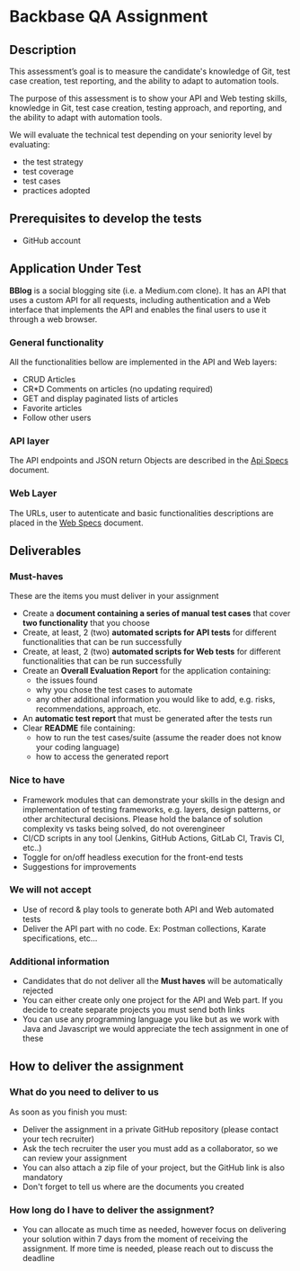# Backbase QA Assignment

##  Description

This assessment’s goal is to measure the candidate's knowledge of Git, test case creation, test reporting, and the ability to adapt to automation tools.

The purpose of this assessment is to show your API and Web testing skills, knowledge in Git, test case creation, testing approach, and reporting, and the ability to adapt with automation tools.

We will evaluate the technical test depending on your seniority level by evaluating:

* the test strategy
* test coverage
* test cases
* practices adopted

## Prerequisites to develop the tests
- GitHub account

## Application Under Test

**BBlog** is a social blogging site (i.e. a Medium.com clone).
It has an API that uses a custom API for all requests, including authentication and a Web interface that implements the API and enables the final users to use it through a web browser.

### General functionality

All the functionalities bellow are implemented in the API and Web layers:

- CRUD Articles
- CR*D Comments on articles (no updating required)
- GET and display paginated lists of articles
- Favorite articles
- Follow other users

### API layer

The API endpoints and JSON return Objects are described in the [Api Specs](api-specs.md) document.

### Web Layer

The URLs, user to autenticate and basic functionalities descriptions are placed in the [Web Specs](web-specs.md) document.

## Deliverables

### Must-haves

These are the items you must deliver in your assignment

* Create a **document containing a series of manual test cases** that cover **two functionality** that you choose
* Create, at least, 2 (two) **automated scripts for API tests** for different functionalities that can be run successfully
* Create, at least, 2 (two) **automated scripts for Web tests** for different functionalities that can be run successfully
* Create an **Overall Evaluation Report** for the application containing:
   * the issues found
   * why you chose the test cases to automate
   * any other additional information you would like to add, e.g. risks, recommendations, approach, etc.
* An **automatic test report** that must be generated after the tests run 
* Clear **README** file containing:
   * how to run the test cases/suite (assume the reader does not know your coding language)
   * how to access the generated report

### Nice to have
* Framework modules that can demonstrate your skills in the design and implementation of testing frameworks, e.g. layers, design patterns, or other architectural decisions. Please hold the balance of solution complexity vs tasks being solved, do not overengineer
* CI/CD scripts in any tool (Jenkins, GitHub Actions, GitLab CI, Travis CI, etc..)
* Toggle for on/off headless execution for the front-end tests
* Suggestions for improvements

### We will not accept
* Use of record & play tools to generate both API and Web automated tests
* Deliver the API part with no code. Ex: Postman collections, Karate specifications, etc...

### Additional information
* Candidates that do not deliver all the **Must haves** will be automatically rejected
* You can either create only one project for the API and Web part. If you decide to create separate projects you must send both links
* You can use any programming language you like but as we work with Java and Javascript we would appreciate the tech assignment in one of these

## How to deliver the assignment

### What do you need to deliver to us
As soon as you finish you must:

* Deliver the assignment in a private GitHub repository (please contact your tech recruiter)
* Ask the tech recruiter the user you must add as a collaborator, so we can review your assignment
* You can also attach a zip file of your project, but the GitHub link is also mandatory
* Don't forget to tell us where are the documents you created

### How long do I have to deliver the assignment?

* You can allocate as much time as needed, however focus on delivering your solution within 7 days from the moment of receiving the assignment. If more time is needed, please reach out to discuss the deadline